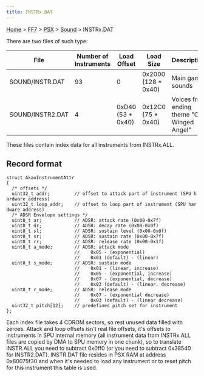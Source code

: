 ```yaml
---
title: INSTRx.DAT
---
```


[Home](/Main%20Page.md) > [FF7](/FF7.md) > [PSX](/FF7/PSX.md) > [Sound](/FF7/PSX/Sound.md) > INSTRx.DAT

There are two files of such type:

| File             | Number of Instruments | Load Offset        | Load Size            | Description                                 |
|------------------|-----------------------|--------------------|----------------------|---------------------------------------------|
| SOUND/INSTR.DAT  | 93                    | 0                  | 0x2000 (128 \* 0x40) | Main game sounds                            |
| SOUND/INSTR2.DAT | 4                     | 0xD40 (53 \* 0x40) | 0x12C0 (75 \* 0x40)  | Voices from ending theme "One Winged Angel" |

These files contain index data for all instruments from INSTRx.ALL.

## Record format

`struct AkaoInstrumentAttr`  
`{`  
`  /* offsets */`  
`  uint32_t addr;         // offset to attack part of instrument (SPU hardware address)`  
`  uint32_t loop_addr;    // offset to loop part of instrument (SPU hardware address)`  
`  /* ADSR Envelope settings */`  
`  uint8_t ar;            // ADSR: attack rate (0x00-0x7f)`  
`  uint8_t dr;            // ADSR: decay rate (0x00-0x0f)`  
`  uint8_t sl;            // ADSR: sustain level (0x00-0x0f)`  
`  uint8_t sr;            // ADSR: sustain rate (0x00-0x7f)`  
`  uint8_t rr;            // ADSR: release rate (0x00-0x1f)`  
`  uint8_t a_mode;        // ADSR: attack mode`  
`                         //    0x05 - (exponential)`  
`                         //    0x01 (default) - (linear)`  
`  uint8_t s_mode;        // ADSR: sustain mode`  
`                         //    0x01 - (linear, increase)`  
`                         //    0x05 - (exponential, increase)`  
`                         //    0x07 - (exponential, decrease)`  
`                         //    0x03 (default) - (linear, decrease)`  
`  uint8_t r_mode;        // ADSR: release mode`  
`                         //    0x07 - (exponential decrease)`  
`                         //    0x03 (default) - (linear decrease)`  
`  uint32_t pitch[12];    // predefined pitch set for instrument`  
`};`

Each index file takes 4 CDROM sectors, so rest unused data filled with
zeroes. Attack and loop offsets isn't real file offsets, it's offsets to
instruments in SPU internal memory (all instrument data from INSTRx.ALL
files are copied by DMA to SPU memory in one chunk), so to translate
INSTR.ALL you need to subtract 0x0ff0 (or you need to subtract 0x38540
for INSTR2.DAT). INSTR.DAT file resides in PSX RAM at address 0x80075f30
and when it's needed to load any instrument or to reset pitch for this
instrument this table is used.
